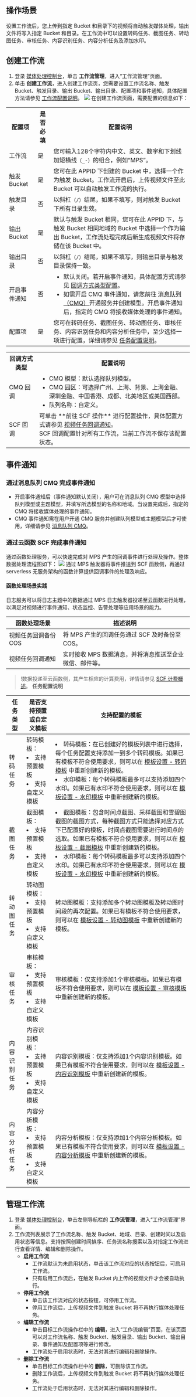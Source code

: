 ## 操作场景
设置工作流后，您上传到指定 Bucket 和目录下的视频将自动触发媒体处理，输出文件将写入指定 Bucket 和目录。在工作流中可以设置转码任务、截图任务、转动图任务、审核任务、内容识别任务、内容分析任务及添加水印。

## 创建工作流[](id:create)
1. 登录 [媒体处理控制台](https://console.cloud.tencent.com/mps)，单击 **工作流管理**，进入“工作流管理”页面。
2. 单击 **创建工作流**，进入创建工作流页，您需要设置工作流名称、触发 Bucket、触发目录、输出 Bucket、输出目录、配置项和事件通知，具体配置方法请参见 [工作流配置说明](#workflow)。
![](https://main.qcloudimg.com/raw/1ec99bd99d2071e0d2113e83555cab84.png)
在创建工作流页面，需要配置的信息如下：
<table>
<tr><th>配置项<a id="workflow"></a></th><th>是否必填</th><th>配置说明</th></tr>
<tr>
<td>工作流</td>
<td>是</td>
<td>您可输入128个字符内中文、英文、数字和下划线加短横线<code>（_-）</code>的组合，例如“MPS”。</td>
</tr><tr>
<td>触发 Bucket</td>
<td>是</td>
<td>您可在此 APPID 下创建的 Bucket 中，选择一个作为触发 Bucket。工作流开启后，上传视频文件至此 Bucket 可以自动触发工作流的执行。</td>
</tr><tr>
<td>触发目录</td>
<td>否</td>
<td>以斜杠<code>（/）</code>结尾，如果不填写，则对触发 Bucket 下所有目录生效。</td>
</tr><tr>
<td>输出 Bucket</td>
<td>是</td>
<td>默认与触发 Bucket 相同，您可在此 APPID 下，与触发 Bucket 相同地域的 Bucket 中选择一个作为输出 Bucket，工作流处理完成后新生成视频文件将存储在该 Bucket 中。</td>
</tr><tr>
<td>输出目录</td>
<td>否</td>
<td>以斜杠<code>（/）</code>结尾，如果不填写，则输出目录与触发目录保持一致。</td>
</tr><tr>
<td>开启事件通知</td>
<td>否</td>
<td><ul style="margin:0"><li>默认关闭。若开启事件通知，具体配置方式请参见 <a href="#recall">回调方式类型配置</a>。</li><li>如需开启 CMQ 事件通知，请您前往 <a href="https://console.cloud.tencent.com/cmq">消息队列（CMQ）</a>开通服务并创建模型。开启事件通知后，指定的 CMQ 将接收媒体处理的事件通知。</li></ul></td>
</tr><tr>
<td>配置项</td>
<td>是</td>
<td>您可在转码任务、截图任务、转动图任务、审核任务、内容识别任务和内容分析任务中，至少选择一项进行配置，详细请参见 <a href="#p1">任务配置说明</a>。</td>
</tr></table>
<table>
<tr><th>回调方式类型<a id="recall"></a></th><th>配置说明</th></tr>
<tr>
<td>CMQ 回调</td>
<td><ul style="margin:0"><li>CMQ 模型：默认选择队列模型。</li><li>CMQ 园区：可选择广州、上海、背景、上海金融、深圳金融、中国香港、成都、北美地区或美国西部。</li><li>队列名称：自定义。</li></ul></td>
</tr><tr>
<td>SCF 回调</td>
<td>可单击 **前往 SCF 操作** 进行配置操作，具体配置方式请参见 <a href="https://cloud.tencent.com/document/product/862/50658">视频任务回调通知</a>。 <br>SCF 回调配置针对所有工作流，当前工作流不保存该配置状态。</td>
</tr></table>

## 事件通知[](id:event)
### 通过消息队列 CMQ 完成事件通知
- 开启事件通知后（事件通知默认关闭），用户可在消息队列 CMQ 模型中选择队列模型或主题模型，并填写所选模型的名称和地域。当设置完成后，指定的 CMQ 将接收媒体处理的事件通知。
- CMQ 事件通知需在用户开通 CMQ 服务并创建队列模型或主题模型后才可使用，详细请参见 [消息队列 CMQ](https://cloud.tencent.com/document/product/406/8435)。

### 通过云函数 SCF 完成事件通知
通过函数处理服务，可以快速完成对 MPS 产生的回调事件进行处理及操作。整体数据处理流程图如下：
![](https://main.qcloudimg.com/raw/af522de2310535d55ea2d76dc4239696.png)
通过 MPS 触发器将事件推送到 SCF 函数侧，再通过 serverless 无服务架构的函数计算提供回调事件的处理及响应。

#### 函数处理场景实践
日志服务可以将日志主题中的数据通过 MPS 日志触发器投递至云函数进行处理，以满足对视频进行事件通知、状态监控、告警处理等应用场景的能力。

| 函数处理场景         | 描述说明                                                |
| -------------------- | ------------------------------------------------------- |
| 视频任务回调备份 COS | 将 MPS 产生的回调任务通过 SCF 及时备份至 COS。          |
| 视频任务回调通知     | 实时接收 MPS 数据消息，并将消息推送至企业微信、邮件等。 |

>!数据投递至云函数侧，其产生相应的计算费用，详情请参见 [SCF 计费概述](https://cloud.tencent.com/document/product/583/17299)。
>**任务配置说明**[](id:p1)

<table>
<thead>
<tr>
<th>任务类型</th>
<th>是否支持预置或自定义模板</th>
<th>支持配置的模板</th>
</tr>
</thead>
<tbody><tr>
<td>转码任务</td>
<td>转码模板：<li>支持预置模板<br></li><li>支持自定义模板</li></td>
<td><li>转码模板：在已创建好的模板列表中进行选择，每个任务配置支持添加一到多个转码模板。如果已有模板不符合使用要求，则可以在 <a href="https://console.cloud.tencent.com/mps/templates?tab=video">模板设置 - 转码模板</a> 中重新创建新的模板。<br></li><li>水印模板：每个转码模板最多可以支持添加四个水印。如果已有水印不符合使用要求，则可以在 <a href="https://console.cloud.tencent.com/mps/templates?tab=watermark">模板设置 - 水印模板</a> 中重新创建新的模板。</li></td>
</tr>
<tr>
<td>截图任务</td>
<td>截图模板：<li>支持预置模板<br></li><li>支持自定义模板</li></td>
<td><li>截图模板：包含时间点截图、采样截图和雪碧图截图的截图方式，每种截图方式只能选择对应方式下已配置好的模板，时间点截图需要进行时间点的选取。如果已有模板不符合使用要求，则可以在 <a href="https://console.cloud.tencent.com/mps/templates?tab=snapshot">模板设置 - 截图模板</a> 中重新创建新的模板。<br></li><li>水印模板：每个转码模板最多可以支持添加四个水印。如果已有水印不符合使用要求，则可以在 <a href="https://console.cloud.tencent.com/mps/templates?tab=watermark">模板设置 - 水印模板</a> 中重新创建新的模板。</li></td>
</tr>
<tr>
<td>转动图任务</td>
<td>转动图模板：<li>支持预置模板<br></li><li>支持自定义模板</li></td>
<td>转动图模板：支持添加多个转动图模板及转动图时间段的再次配置。如果已有模板不符合使用要求，则可以在 <a href="https://console.cloud.tencent.com/mps/templates?tab=gif">模板设置 - 转动图模板</a> 中重新创建新的模板。</td>
</tr>
<tr>
<td>审核任务</td>
<td>审核模板：<li>支持预置模板<br></li><li>支持自定义模板</li></td>
<td>审核模板：仅支持添加1个审核模板。如果已有模板不符合使用要求，则可以在 <a href="https://console.cloud.tencent.com/mps/templates?tab=audit">模板设置 - 审核模板</a> 中重新创建新的模板。</td>
</tr>
<tr>
<td>内容识别任务</td>
<td>内容识别模板：<li>支持预置模板<br></li><li>支持自定义模板</li></td>
<td>内容识别模板：仅支持添加1个内容识别模板。如果已有模板不符合使用要求，则可以在 <a href="https://console.cloud.tencent.com/mps/templates?tab=recognization">模板设置 - 内容识别模板</a> 中重新创建新的模板。</td>
</tr>
<tr>
<td>内容分析任务</td>
<td>内容分析模板：<li>支持预置模板<br></li><li>支持自定义模板</li></td>
<td>内容分析模板：仅支持添加1个内容分析模板。如果已有模板不符合使用要求，则可以在 <a href="https://console.cloud.tencent.com/mps/templates?tab=analysis">模板设置 - 内容分析模板</a> 中重新创建新的模板。</td>
</tr>
</tbody></table>

## 管理工作流[](id:manage)
1. 登录 [媒体处理控制台](https://console.cloud.tencent.com/mps)，单击左侧导航栏的 **工作流管理**，进入“工作流管理”界面。
2. 工作流列表展示了工作流名称、触发 Bucket、地域、目录、创建时间以及启用状态等信息。支持按照创建时间排序、任务流名称搜索以及对指定工作流进行查看详情、编辑和删除操作。
	-  **启用工作流**
		- 工作流默认为未启用状态，单击该工作流对应的状态按钮后，可启用工作流。
		- 只有启用工作流后，在触发 Bucket 内上传的视频文件才会被自动执行。
	- **停用工作流**
		- 单击该工作流对应的状态按钮，可停用工作流。
		- 停用工作流后，上传视频文件到触发 Bucket 将不再执行媒体处理任务。
	- **编辑工作流**
		- 单击目标工作流操作栏中的 **编辑**，进入“工作流编辑”页面，在该页面可以对工作流名称、触发 Bucket、触发目录、输出 Bucket、输出目录、事件通知及配置项等进行修改。
		- 工作流处于启用状态时，无法对其进行编辑和删除操作。
	- **删除工作流**
		- 单击目标工作流操作栏中的 **删除**，可删除该工作流。
		- 删除工作流后，上传视频文件到触发 Bucket 将不再执行媒体处理任务。
		- 工作流处于启用状态时，无法对其进行编辑和删除操作。